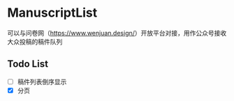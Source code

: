 # ManuscriptList
可以与问卷网（<https://www.wenjuan.design/>）开放平台对接，用作公众号接收大众投稿的稿件队列

## Todo List
- [ ] 稿件列表倒序显示
- [X] 分页
